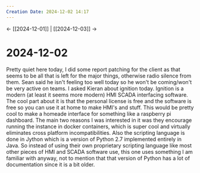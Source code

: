 ```yaml
---
Creation Date: 2024-12-02 14:17
---
```


<- [[2024-12-01]] | [[2024-12-03]]  ->

# 2024-12-02
Pretty quiet here today, I did some report patching for the client as that seems to be all that is left for the major things, otherwise radio silence from them. Sean said he isn't feeling too well today so he won't be coming/won't be very active on teams. I asked Kieran about ignition today. Ignition is a modern (at least it seems more modern) HMI SCADA interfacing software. The cool part about it is that the personal license is free and the software is free so you can use it at home to make HMI's and stuff. This would be pretty cool to make a homeade interface for something like a raspberry pi dashboard. The main two reasons I was interested in it was they encourage running the instance in docker containers, which is super cool and virtually eliminates cross platform incompatibilities. Also the scripting language is done in Jython which is a version of Python 2.7 implemented entirely in Java. So instead of using their own proprietary scripting language like most other pieces of HMI and SCADA software use, this one uses something I am familiar with anyway, not to mention that that version of Python has a lot of documentation since it is a bit older. 